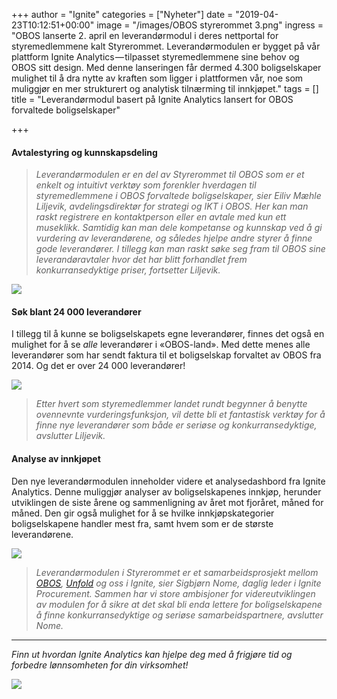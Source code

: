 +++
author = "Ignite"
categories = ["Nyheter"]
date = "2019-04-23T10:12:51+00:00"
image = "/images/OBOS styrerommet 3.png"
ingress = "OBOS lanserte 2. april en leverandørmodul i deres nettportal for styremedlemmene kalt Styrerommet. Leverandørmodulen er bygget på vår plattform Ignite Analytics — tilpasset styremedlemmene sine behov og OBOS sitt design. Med denne lanseringen får dermed 4.300 boligselskaper mulighet til å dra nytte av kraften som ligger i plattformen vår, noe som muliggjør en mer strukturert og analytisk tilnærming til innkjøpet."
tags = []
title = "Leverandørmodul basert på Ignite Analytics lansert for OBOS forvaltede boligselskaper"

+++
#### Avtalestyring og kunnskapsdeling

> _Leverandørmodulen er en del av Styrerommet til OBOS som er et enkelt og intuitivt verktøy som forenkler hverdagen til styremedlemmene i OBOS forvaltede boligselskaper, sier Eiliv Mæhle Liljevik, avdelingsdirektør for strategi og IKT i OBOS. Her kan man raskt registrere en kontaktperson eller en avtale med kun ett museklikk. Samtidig kan man dele kompetanse og kunnskap ved å gi vurdering av leverandørene, og således hjelpe andre styrer å finne gode leverandører. I tillegg kan man raskt søke seg fram til OBOS sine leverandøravtaler hvor det har blitt forhandlet frem konkurransedyktige priser, fortsetter Liljevik._

![](https://cdn-images-1.medium.com/max/800/1*TX9TdYmNHzSmleFZ1qDK_w.png)

#### Søk blant 24 000 leverandører

I tillegg til å kunne se boligselskapets egne leverandører, finnes det også en mulighet for å se _alle_ leverandører i «OBOS-land». Med dette menes alle leverandører som har sendt faktura til et boligselskap forvaltet av OBOS fra 2014. Og det er over 24 000 leverandører!

![](https://cdn-images-1.medium.com/max/800/1*esBOKV9ADuXGdIBqCWRd7w.png)

> _Etter hvert som styremedlemmer landet rundt begynner å benytte ovennevnte vurderingsfunksjon, vil dette bli et fantastisk verktøy for å finne nye leverandører som både er seriøse og konkurransedyktige, avslutter Liljevik._

#### Analyse av innkjøpet

Den nye leverandørmodulen inneholder videre et analysedashbord fra Ignite Analytics. Denne muliggjør analyser av boligselskapenes innkjøp, herunder utviklingen de siste årene og sammenligning av året mot fjoråret, måned for måned. Den gir også mulighet for å se hvilke innkjøpskategorier boligselskapene handler mest fra, samt hvem som er de største leverandørene.

![](https://cdn-images-1.medium.com/max/800/1*XTTdUOb4_ZwoN5lAVI0mQw.png)

> _Leverandørmodulen i Styrerommet er et samarbeidsprosjekt mellom_ [_OBOS_](http://www.obos.no/)_,_ [_Unfold_](https://www.unfold.no/) _og oss i Ignite, sier Sigbjørn Nome, daglig leder i Ignite Procurement. Sammen har vi store ambisjoner for videreutviklingen av modulen for å sikre at det skal bli enda lettere for boligselskapene å finne konkurransedyktige og seriøse samarbeidspartnere, avslutter Nome._

***

_Finn ut hvordan Ignite Analytics kan hjelpe deg med å frigjøre tid og forbedre lønnsomheten for din virksomhet!_

[![](https://cdn-images-1.medium.com/max/800/1*wNfW3gtCL-EO9XYJOYYSnQ.png)](https://www.ignite.no/ignite-analytics/demo/)